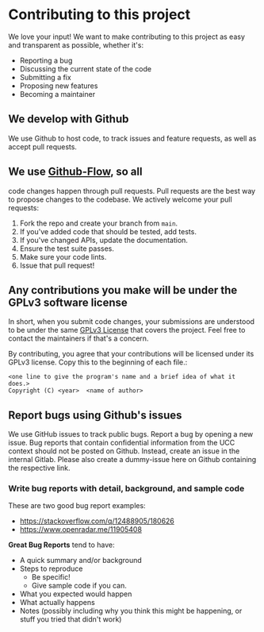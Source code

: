 # Contributing to this project
We love your input! We want to make contributing to this project as easy and transparent as possible, whether it's:

- Reporting a bug
- Discussing the current state of the code
- Submitting a fix
- Proposing new features
- Becoming a maintainer

## We develop with Github
We use Github to host code, to track issues and feature requests, as well as accept pull requests.

## We use [Github-Flow](https://githubflow.github.io/), so all
code changes happen through pull requests.
Pull requests are the best way to propose changes to the codebase. We actively welcome your pull requests:

1. Fork the repo and create your branch from `main`.
2. If you've added code that should be tested, add tests.
3. If you've changed APIs, update the documentation.
4. Ensure the test suite passes.
5. Make sure your code lints.
6. Issue that pull request!

## Any contributions you make will be under the GPLv3 software license
In short, when you submit code changes, your submissions are understood to be under the same [GPLv3 License](https://www.gnu.org/licenses/gpl-3.0.html) that covers the project. Feel free to contact the maintainers if that's a concern.

By contributing, you agree that your contributions will be licensed under its GPLv3 license.
Copy this to the beginning of each file.:
````
<one line to give the program's name and a brief idea of what it does.>
Copyright (C) <year>  <name of author>
````


## Report bugs using Github's issues
We use GitHub issues to track public bugs. Report a bug by opening a new issue.
Bug reports that contain confidential information from the UCC context should not be posted on Github. Instead, create an issue in the internal Gitlab. Please also create a dummy-issue here on Github containing the respective link.

### Write bug reports with detail, background, and sample code
These are two good bug report examples:
- <https://stackoverflow.com/q/12488905/180626>
- <https://www.openradar.me/11905408>

**Great Bug Reports** tend to have:

- A quick summary and/or background
- Steps to reproduce
  - Be specific!
  - Give sample code if you can.
- What you expected would happen
- What actually happens
- Notes (possibly including why you think this might be happening, or stuff you tried that didn't work)

